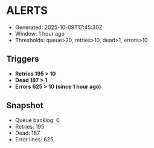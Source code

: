 # ALERTS

- Generated: 2025-10-09T17:45:30Z
- Window: 1 hour ago
- Thresholds: queue>20, retries>10, dead>1, errors>10

## Triggers
- **Retries 195 > 10**
- **Dead 187 > 1**
- **Errors 625 > 10 (since 1 hour ago)**

## Snapshot
- Queue backlog: 0
- Retries: 195
- Dead: 187
- Error lines: 625
